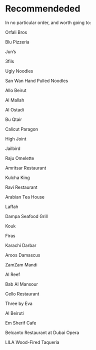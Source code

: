 # Recommendeded

In no particular order, and worth going to:

Orfali Bros

Blu Pizzeria

Jun’s

3fils

Ugly Noodles

San Wan Hand Pulled Noodles

Allo Beirut

Al Mallah

Al Ostadi

Bu Qtair

Calicut Paragon

High Joint

Jailbird

Raju Omelette

Amritsar Restaurant

Kulcha King

Ravi Restaurant

Arabian Tea House

Laffah

Dampa Seafood Grill

Kouk

Firas

Karachi Darbar

Aroos Damascus

ZamZam Mandi

Al Reef

Bab Al Mansour

Cello Restaurant

Three by Eva

Al Beiruti

Em Sherif Cafe

Belcanto Restaurant at Dubai Opera

LILA Wood-Fired Taqueria